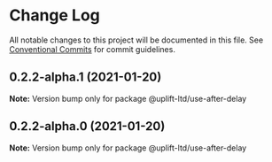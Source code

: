 # Change Log

All notable changes to this project will be documented in this file.
See [Conventional Commits](https://conventionalcommits.org) for commit guidelines.

## 0.2.2-alpha.1 (2021-01-20)

**Note:** Version bump only for package @uplift-ltd/use-after-delay





## 0.2.2-alpha.0 (2021-01-20)

**Note:** Version bump only for package @uplift-ltd/use-after-delay
